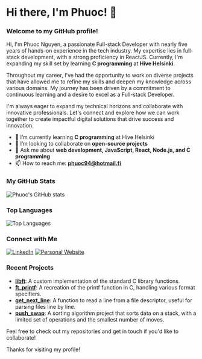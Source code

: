 # Hi there, I'm Phuoc! 👋

### Welcome to my GitHub profile!

Hi, I'm Phuoc Nguyen, a passionate Full-stack Developer with nearly five years of hands-on experience in the tech industry. My expertise lies in full-stack development, with a strong proficiency in ReactJS. Currently, I'm expanding my skill set by learning **C programming** at **Hive Helsinki**.

Throughout my career, I've had the opportunity to work on diverse projects that have allowed me to refine my skills and deepen my knowledge across various domains. My journey has been driven by a commitment to continuous learning and a desire to excel as a Full-stack Developer.

I'm always eager to expand my technical horizons and collaborate with innovative professionals. Let's connect and explore how we can work together to create impactful digital solutions that drive success and innovation.

- 🌱 I’m currently learning **C programming** at Hive Helsinki
- 👯 I’m looking to collaborate on **open-source projects**
- 💬 Ask me about **web development, JavaScript, React, Node.js, and C programming**
- 📫 How to reach me: **phuoc94@hotmail.fi**

### My GitHub Stats

![Phuoc's GitHub stats](https://github-readme-stats.vercel.app/api?username=phuoc94&show_icons=true&theme=radical)

### Top Languages

![Top Languages](https://github-readme-stats.vercel.app/api/top-langs/?username=phuoc94&layout=compact&theme=radical)

### Connect with Me

[![LinkedIn](https://img.shields.io/badge/LinkedIn-blue?style=flat&logo=linkedin&logoColor=white)](https://fi.linkedin.com/in/nguyen-phuoc)
[![Personal Website](https://img.shields.io/badge/Website-blue?style=flat&logo=google-chrome&logoColor=white)](https://phuocnguyen.fi/)

### Recent Projects

- **[libft](https://github.com/phuoc94/libft)**: A custom implementation of the standard C library functions.
- **[ft_printf](https://github.com/phuoc94/ft_printf)**: A recreation of the printf function in C, handling various format specifiers.
- **[get_next_line](https://github.com/phuoc94/get_next_line)**: A function to read a line from a file descriptor, useful for parsing files line by line.
- **[push_swap](https://github.com/phuoc94/push_swap)**: A sorting algorithm project that sorts data on a stack, with a limited set of operations and the smallest number of moves.

Feel free to check out my repositories and get in touch if you'd like to collaborate!

Thanks for visiting my profile!
